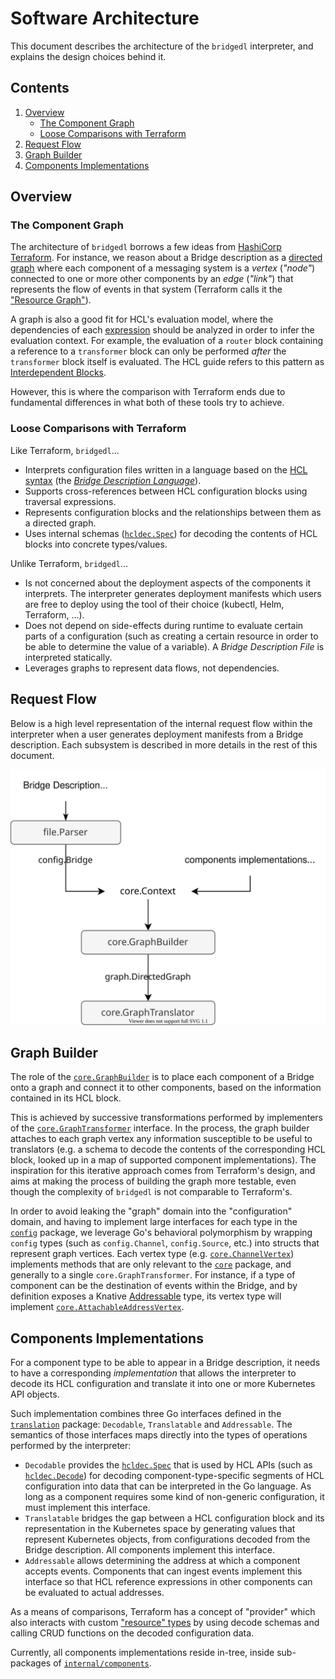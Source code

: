 # Software Architecture

This document describes the architecture of the `bridgedl` interpreter, and explains the design choices behind it.

## Contents

1. [Overview](#overview)
   * [The Component Graph](#the-component-graph)
   * [Loose Comparisons with Terraform](#loose-comparisons-with-terraform)
1. [Request Flow](#request-flow)
1. [Graph Builder](#graph-builder)
1. [Components Implementations](#components-implementations)

## Overview

### The Component Graph

The architecture of `bridgedl` borrows a few ideas from [HashiCorp Terraform][tf-arch]. For instance, we reason about a
Bridge description as a [directed graph][wiki-graph] where each component of a messaging system is a _vertex_ (_"node"_)
connected to one or more other components by an _edge_ (_"link"_) that represents the flow of events in that system
(Terraform calls it the ["Resource Graph"][tf-graph]).

A graph is also a good fit for HCL's evaluation model, where the dependencies of each [expression][hcl-expr] should be
analyzed in order to infer the evaluation context. For example, the evaluation of a `router` block containing a
reference to a `transformer` block can only be performed _after_ the `transformer` block itself is evaluated. The HCL
guide refers to this pattern as [Interdependent Blocks][hcl-idpblk].

However, this is where the comparison with Terraform ends due to fundamental differences in what both of these tools try
to achieve.

### Loose Comparisons with Terraform

Like Terraform, `bridgedl`...

* Interprets configuration files written in a language based on the [HCL syntax][hcl-spec] (the [_Bridge Description
  Language_][bdl-spec]).
* Supports cross-references between HCL configuration blocks using traversal expressions.
* Represents configuration blocks and the relationships between them as a directed graph.
* Uses internal schemas ([`hcldec.Spec`][hcldec-spec]) for decoding the contents of HCL blocks into concrete
  types/values.

Unlike Terraform, `bridgedl`...

* Is not concerned about the deployment aspects of the components it interprets. The interpreter generates deployment
  manifests which users are free to deploy using the tool of their choice (kubectl, Helm, Terraform, ...).
* Does not depend on side-effects during runtime to evaluate certain parts of a configuration (such as creating a
  certain resource in order to be able to determine the value of a variable). A _Bridge Description File_ is interpreted
  statically.
* Leverages graphs to represent data flows, not dependencies.

## Request Flow

Below is a high level representation of the internal request flow within the interpreter when a user generates
deployment manifests from a Bridge description. Each subsystem is described in more details in the rest of this
document.

![Architecture - Request flow][arch-graph]

## Graph Builder

The role of the [`core.GraphBuilder`][pkgcore-graphb] is to place each component of a Bridge onto a graph and connect it
to other components, based on the information contained in its HCL block. 

This is achieved by successive transformations performed by implementers of the
[`core.GraphTransformer`][pkgcore-grapht] interface. In the process, the graph builder attaches to each graph vertex any
information susceptible to be useful to translators (e.g. a schema to decode the contents of the corresponding HCL
block, looked up in a map of supported component implementations). The inspiration for this iterative approach comes
from Terraform's design, and aims at making the process of building the graph more testable, even though the complexity
of `bridgedl` is not comparable to Terraform's.

In order to avoid leaking the "graph" domain into the "configuration" domain, and having to implement large interfaces
for each type in the [`config`][pkgconfig] package, we leverage Go's behavioral polymorphism by wrapping `config` types
(such as `config.Channel`, `config.Source`, etc.) into structs that represent graph vertices. Each vertex type (e.g.
[`core.ChannelVertex`][pkgcore-chvrtx]) implements methods that are only relevant to the [`core`][pkgcore] package, and
generally to a single `core.GraphTransformer`. For instance, if a type of component can be the destination of events
within the Bridge, and by definition exposes a Knative [Addressable][kn-addr] type, its vertex type will implement
[`core.AttachableAddressVertex`][pkgcore-addrvrtx].

## Components Implementations

For a component type to be able to appear in a Bridge description, it needs to have a corresponding _implementation_
that allows the interpreter to decode its HCL configuration and translate it into one or more Kubernetes API objects.

Such implementation combines three Go interfaces defined in the [`translation`][pkgtransl] package: `Decodable`,
`Translatable` and `Addressable`. The semantics of those interfaces maps directly into the types of operations performed
by the interpreter:

* `Decodable` provides the [`hcldec.Spec`][hcldec-spec] that is used by HCL APIs (such as [`hcldec.Decode`][hcldec-dec])
  for decoding component-type-specific segments of HCL configuration into data that can be interpreted in the Go
  language. As long as a component requires some kind of non-generic configuration, it must implement this interface.
* `Translatable` bridges the gap between a HCL configuration block and its representation in the Kubernetes space by
  generating values that represent Kubernetes objects, from configurations decoded from the Bridge description. All
  components implement this interface.
* `Addressable` allows determining the address at which a component accepts events. Components that can ingest events
  implement this interface so that HCL reference expressions in other components can be evaluated to actual addresses.

As a means of comparisons, Terraform has a concept of "provider" which also interacts with custom ["resource"
types][tf-res] by using decode schemas and calling CRUD functions on the decoded configuration data.

Currently, all components implementations reside in-tree, inside sub-packages of [`internal/components`][pkgcomps].

<!-- internal links -->
[arch-graph]: .assets/arch-request-flow.svg
[bdl-spec]: language-spec.md
[pkgcore-graphb]: https://github.com/triggermesh/bridgedl/blob/f6c07127/core/graph.go#L10-L16
[pkgcore-grapht]: https://github.com/triggermesh/bridgedl/blob/f6c07127/core/graph.go#L59-L62
[pkgcore]: https://github.com/triggermesh/bridgedl/blob/f6c07127/core/doc.go
[pkgcore-chvrtx]: https://github.com/triggermesh/bridgedl/blob/f6c07127/core/vertex_channel.go#L14-L24
[pkgcore-addrvrtx]: https://github.com/triggermesh/bridgedl/blob/f6c07127/core/transform_attach_addr.go#L10-L16
[pkgconfig]: https://github.com/triggermesh/bridgedl/blob/f6c07127/config/doc.go
[pkgcomps]: ../internal/components
[pkgtransl]: https://github.com/triggermesh/bridgedl/blob/f6c07127/translation/doc.go

<!-- HashiCorp links -->
[tf-arch]: https://github.com/hashicorp/terraform/blob/main/docs/architecture.md
[tf-graph]: https://www.terraform.io/docs/internals/graph.html
[tf-res]: https://pkg.go.dev/github.com/hashicorp/terraform-plugin-sdk/v2/helper/schema#Resource
[hcl-spec]: https://github.com/hashicorp/hcl/blob/main/hclsyntax/spec.md
[hcl-expr]: https://github.com/hashicorp/hcl/blob/main/hclsyntax/spec.md#expressions
[hcl-idpblk]: https://hcl.readthedocs.io/en/latest/go_patterns.html#interdependent-blocks
[hcldec-spec]: https://pkg.go.dev/github.com/hashicorp/hcl/v2/hcldec#Spec
[hcldec-dec]: https://pkg.go.dev/github.com/hashicorp/hcl/v2/hcldec#Decode

<!-- misc links -->
[kn-addr]: https://pkg.go.dev/github.com/knative/pkg/apis/duck/v1#Addressable
[wiki-graph]: https://en.wikipedia.org/wiki/Directed_graph
